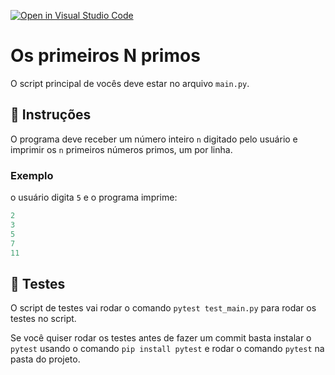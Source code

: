 [![Open in Visual Studio Code](https://classroom.github.com/assets/open-in-vscode-718a45dd9cf7e7f842a935f5ebbe5719a5e09af4491e668f4dbf3b35d5cca122.svg)](https://classroom.github.com/online_ide?assignment_repo_id=10957441&assignment_repo_type=AssignmentRepo)
# Os primeiros N primos

O script principal de vocês deve estar no arquivo `main.py`.

## 📝 Instruções

O programa deve receber um número inteiro `n` digitado pelo usuário e imprimir os `n` primeiros números primos, um por linha.

### Exemplo

o usuário digita `5` e o programa imprime:

```python
2
3
5
7
11
```

## 🧪 Testes

O script de testes vai rodar o comando `pytest test_main.py` para rodar os testes no script.

Se você quiser rodar os testes antes de fazer um commit basta instalar o `pytest` usando o comando `pip install pytest` e rodar o comando `pytest` na pasta do projeto.
